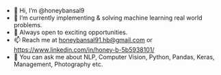 - 👋 Hi, I’m @honeybansal9
- 👀 I’m currently implementing & solving machine learning real world problems.
- 🌱 Always open to exciting opportunities.
- 📫 Reach me at honeybansal91.hb@gmail.com or https://www.linkedin.com/in/honey-b-5b5938101/
- 💞️ You can ask me about NLP, Computer Vision, Python, Pandas, Keras, Management, Photography etc.

<!---
honeybansal9/honeybansal9 is a ✨ special ✨ repository because its `README.md` (this file) appears on your GitHub profile.
You can click the Preview link to take a look at your changes.
--->
